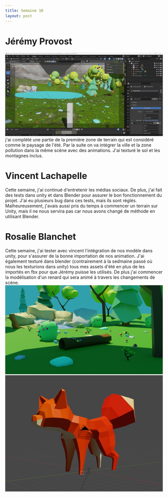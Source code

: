 ```yaml
---
title: Semaine 10
layout: post
---
```


# Jérémy Provost
![Image_terrain_base](../images/Scene_terrain_base.jpg)
j'ai complété une partie de la première zone de terrain qui est considéré comme le paysage de l'été. Par la suite on va intégrer la ville et la zone pollution dans la même scène avec des animations. J'ai texturé le sol et les montagnes inclus.

# Vincent Lachapelle
Cette semaine, j'ai continué d'entretenir les médias sociaux. De plus, j'ai fait des tests dans unity et dans Blender pour assurer le bon fonctionnement du projet. J'ai eu plusieurs bug dans ces tests, mais ils sont réglés. Malheureusement, j'avais aussi pris du temps à commencer un terrain sur Unity, mais il ne nous servira pas car nous avons changé de méthode en utilisant Blender.

# Rosalie Blanchet
Cette semaine, j'ai tester avec vincent l'intégration de nos modèle dans unity, pour s'assurer de la bonne importation de nos animation. J'ai également texturé dans blender (contrairement à la sedmaine passé où nous les texturions dans unity) tous mes assets d'été en plus de les importés en fbx pour que Jérémy puisse les utilisés. De plus j'ai commencer la modélisation d'un renard qui sera animé à travers les changements de scène. 
![Image_terrain_base](../images/S10_texture_ro.png)
![Image_renard](../images/lilFox_s10_ro2.jpg)
